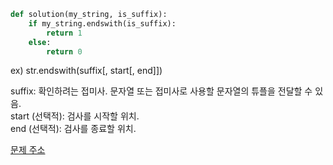 ```python
def solution(my_string, is_suffix):
    if my_string.endswith(is_suffix):
        return 1
    else:
        return 0
```


ex) str.endswith(suffix[, start[, end]])

suffix: 확인하려는 접미사. 문자열 또는 접미사로 사용할 문자열의 튜플을 전달할 수 있음. <br/>
start (선택적): 검사를 시작할 위치. <br/>
end (선택적): 검사를 종료할 위치.<br/>


[문제 주소](https://school.programmers.co.kr/learn/courses/30/lessons/181908)
